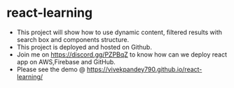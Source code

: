# react-learning
* This project will show how to use dynamic content, filtered results with search box and components structure.
* This project is deployed and hosted on Github.
* Join me on https://discord.gg/PZPBqZ to know how can we deploy react app on AWS,Firebase and GitHub.
* Please see the demo @ https://vivekpandey790.github.io/react-learning/
